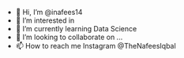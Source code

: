 - 👋 Hi, I’m @inafees14
- 👀 I’m interested in 
- 🌱 I’m currently learning Data Science
- 💞️ I’m looking to collaborate on ...
- 📫 How to reach me Instagram @TheNafeesIqbal

<!---
inafees14/inafees14 is a ✨ special ✨ repository because its `README.md` (this file) appears on your GitHub profile.
You can click the Preview link to take a look at your changes.
--->
